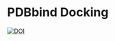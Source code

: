 # PDBbind Docking

[![DOI](https://zenodo.org/badge/254600667.svg)](https://zenodo.org/badge/latestdoi/254600667)
